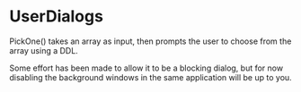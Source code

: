 # UserDialogs

PickOne() takes an array as input, then prompts the user to choose from the array using a DDL.

Some effort has been made to allow it to be a blocking dialog, but for now disabling the background windows in the same application will be up to you.
